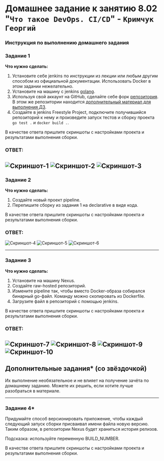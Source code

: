 # Домашнее задание к занятию 8.02 "`Что такое DevOps. СI/СD`" - `Кримчук Георгий`
### Инструкция по выполнению домашнего задания

  
### Задание 1

**Что нужно сделать:**

1. Установите себе jenkins по инструкции из лекции или любым другим способом из официальной документации. Использовать Docker в этом задании нежелательно.
2. Установите на машину с jenkins [golang](https://golang.org/doc/install).
3. Используя свой аккаунт на GitHub, сделайте себе форк [репозитория](https://github.com/netology-code/sdvps-materials.git). В этом же репозитории находится [дополнительный материал для выполнения ДЗ](https://github.com/netology-code/sdvps-materials/blob/main/CICD/8.2-hw.md).
3. Создайте в jenkins Freestyle Project, подключите получившийся репозиторий к нему и произведите запуск тестов и сборку проекта ```go test .``` и  ```docker build .```.

В качестве ответа пришлите скриншоты с настройками проекта и результатами выполнения сборки.

### ОТВЕТ:

![Скриншот-1](https://github.com/Monooks/8-02_NetoHW/blob/main/img/8.02_1.png)
![Скриншот-2](https://github.com/Monooks/8-02_NetoHW/blob/main/img/8.02_2.png)
![Скриншот-3](https://github.com/Monooks/8-02_NetoHW/blob/main/img/8.02_3.png)
---

### Задание 2

**Что нужно сделать:**

1. Создайте новый проект pipeline.
2. Перепишите сборку из задания 1 на declarative в виде кода.

В качестве ответа пришлите скриншоты с настройками проекта и результатами выполнения сборки.

### ОТВЕТ:

![Скриншот-4](https://github.com/Monooks/8-02_NetoHW/blob/main/img/8.02_4.png)
![Скриншот-5](https://github.com/Monooks/8-02_NetoHW/blob/main/img/8.02_5.png)
![Скриншот-6](https://github.com/Monooks/8-02_NetoHW/blob/main/img/8.02_6.png)

---

### Задание 3

**Что нужно сделать:**

1. Установите на машину Nexus.
1. Создайте raw-hosted репозиторий.
1. Измените pipeline так, чтобы вместо Docker-образа собирался бинарный go-файл. Команду можно скопировать из Dockerfile.
1. Загрузите файл в репозиторий с помощью jenkins.

В качестве ответа пришлите скриншоты с настройками проекта и результатами выполнения сборки.

### ОТВЕТ:

![Скриншот-7](https://github.com/Monooks/8-02_NetoHW/blob/main/img/8.02_7.png)
![Скриншот-8](https://github.com/Monooks/8-02_NetoHW/blob/main/img/8.02_8.png)
![Скриншот-9](https://github.com/Monooks/8-02_NetoHW/blob/main/img/8.02_9.png)
![Скриншот-10](https://github.com/Monooks/8-02_NetoHW/blob/main/img/8.02_10.png)
---
## Дополнительные задания* (со звёздочкой)

Их выполнение необязательное и не влияет на получение зачёта по домашнему заданию. Можете их решить, если хотите лучше разобраться в материале.

---

### Задание 4*

Придумайте способ версионировать приложение, чтобы каждый следующий запуск сборки присваивал имени файла новую версию. Таким образом, в репозитории Nexus будет храниться история релизов.

Подсказка: используйте переменную BUILD_NUMBER.

В качестве ответа пришлите скриншоты с настройками проекта и результатами выполнения сборки.
